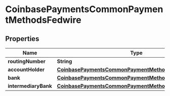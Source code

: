 
# CoinbasePaymentsCommonPaymentMethodsFedwire

## Properties
Name | Type | Description | Notes
------------ | ------------- | ------------- | -------------
**routingNumber** | **String** |  |  [optional]
**accountHolder** | [**CoinbasePaymentsCommonPaymentMethodsFedwireAccount**](CoinbasePaymentsCommonPaymentMethodsFedwireAccount.md) |  |  [optional]
**bank** | [**CoinbasePaymentsCommonPaymentMethodsFedwireInstitution**](CoinbasePaymentsCommonPaymentMethodsFedwireInstitution.md) |  |  [optional]
**intermediaryBank** | [**CoinbasePaymentsCommonPaymentMethodsFedwireInstitution**](CoinbasePaymentsCommonPaymentMethodsFedwireInstitution.md) |  |  [optional]




